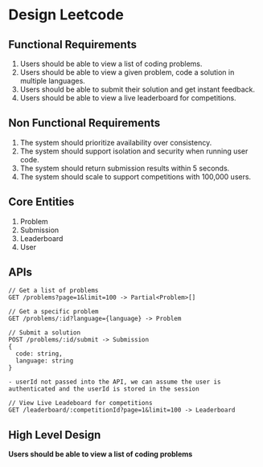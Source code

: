 # Design Leetcode

## Functional Requirements

1. Users should be able to view a list of coding problems.
2. Users should be able to view a given problem, code a solution in multiple languages.
3. Users should be able to submit their solution and get instant feedback.
4. Users should be able to view a live leaderboard for competitions.

## Non Functional Requirements

1. The system should prioritize availability over consistency.
2. The system should support isolation and security when running user code.
3. The system should return submission results within 5 seconds.
4. The system should scale to support competitions with 100,000 users.

## Core Entities

1. Problem
2. Submission
3. Leaderboard
4. User

## APIs

```
// Get a list of problems
GET /problems?page=1&limit=100 -> Partial<Problem>[]
```

```
// Get a specific problem
GET /problems/:id?language={language} -> Problem
```

```
// Submit a solution
POST /problems/:id/submit -> Submission
{
  code: string,
  language: string
}

- userId not passed into the API, we can assume the user is authenticated and the userId is stored in the session
```

```
// View Live Leadeboard for competitions
GET /leaderboard/:competitionId?page=1&limit=100 -> Leaderboard
```

## High Level Design

**Users should be able to view a list of coding problems**

